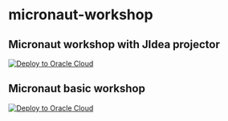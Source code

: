 # micronaut-workshop

## Micronaut workshop with JIdea projector
[![Deploy to Oracle Cloud][magic_button]][magic_jidea_terraform_stack]


## Micronaut basic workshop
[![Deploy to Oracle Cloud][magic_button]][magic_jidea_terraform_stack]


[magic_button]: https://oci-resourcemanager-plugin.plugins.oci.oraclecloud.com/latest/deploy-to-oracle-cloud.svg
[magic_jidea_terraform_stack]: https://cloud.oracle.com/resourcemanager/stacks/create?zipUrl=https://github.com/pgressa/micronaut-workshop/blob/main/archives/jidea-image.zip
[magic_basic_terraform_stack]: https://cloud.oracle.com/resourcemanager/stacks/create?zipUrl=https://github.com/pgressa/micronaut-workshop/blob/main/archives/base.zip
